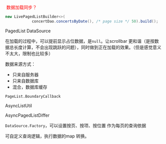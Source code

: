 

<font color=red> 数据加载同步？ </font>

```java
new LivePagedListBuilder<>(
            concertDao.concertsByDate(), /* page size */ 50).build();
```



PagedList  DataSource  

在加载的过程中，可以提前显示占位数据，是`null`。让scrollbar 更和谐（是按数据总长度计算，不会出现跳跃的问题），同时做到正在加载的效果。（但是感觉意义不太大，限制也比较多）    



数据来源方式：

- 只来自服务器
- 只来自数据库
- 混合，数据库缓存



`PageList.BoundaryCallback`  



AsyncListUtil

AsyncPagedListDiffer



`DataSource.Factory`，可以设置按页、按项、按位置 作为每页的查询依据  

可自定义查询逻辑，执行数据的map 转换。  



